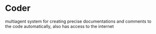 # Coder
multiagent system for creating precise documentations and comments to the code automatically, also has access to the internet
